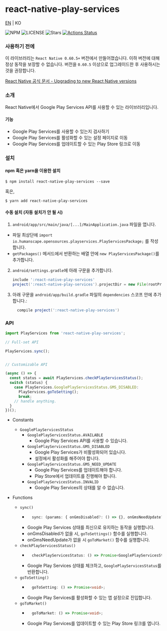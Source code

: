 # react-native-play-services

[EN](https://github.com/humanscape/react-native-play-services/blob/master/README.en.md) | KO

![NPM](https://img.shields.io/npm/v/react-native-play-services?style=flat-square&logo=npm)
![LICENSE](https://img.shields.io/github/license/humanscape/react-native-play-services?style=flat-square&logo=license)
![Stars](https://img.shields.io/github/stars/humanscape/react-native-play-services?style=flat-square&logo=github)
[![Actions Status](https://github.com/humanscape/react-native-play-services/workflows/npm-auto-publish/badge.svg)](https://github.com/react-native-play-services/react-native-play-services/actions?style=flat-square)

### 사용하기 전에

이 라이브러리는 `React Native 0.60.5+` 버전에서 만들어졌습니다. 이하 버전에 대해 정상 동작을 보장할 수 없습니다. 버전을 `0.60.5` 이상으로 업그레이드한 후 사용하시는 것을 권장합니다.

[React Native 공식 문서 - Upgrading to new React Native versions](https://facebook.github.io/react-native/docs/upgrading)

### 소개

React Native에서 Google Play Services API를 사용할 수 있는 라이브러리입니다.

#### 기능
- Google Play Services를 사용할 수 있는지 검사하기
- Google Play Services를 활성화할 수 있는 설정 페이지로 이동
- Google Play Services를 업데이트할 수 있는 Play Store 링크로 이동

### 설치

#### npm 혹은 yarn을 이용한 설치

```shell
$ npm install react-native-play-services --save
```
혹은, 
```shell
$ yarn add react-native-play-services
```

#### 수동 설치 (자동 설치가 안 될 시)

1. `android/app/src/main/java/[...]/MainApplication.java` 파일을 엽니다.
  - 파일 최상단에 `import io.humanscape.opensources.playservices.PlayServicesPackage;` 를 작성합니다.
  - `getPackages()` 메서드에서 반환하는 배열 안에 `new PlayServicesPackage()`를 추가합니다.
2. `android/settings.gradle`에 아래 구문을 추가합니다.
  	```gradle
  	include ':react-native-play-services'
  	project(':react-native-play-services').projectDir = new File(rootProject.projectDir, '../node_modules/react-native-play-services/android')
  	```
3. 아래 구문을 `android/app/build.gradle` 파일의 `dependencies` 스코프 안에 추가합니다.:
  	```gradle
      compile project(':react-native-play-services')
  	```


### API
```javascript
import PlayServices from 'react-native-play-services';

// Full-set API

PlayServices.sync();


// Customizable API

(async () => {
  const status = await PlayServices.checkPlayServicesStatus();
  switch (status) {
    case PlayServices.GooglePlayServicesStatus.GMS_DISABLED:
      PlayServices.goToSetting();
      break;
    // handle anything.
  }
})();
```

- Constants
	- `GooglePlayServicesStatus`
		- `GooglePlayServicesStatus.AVAILABLE`
			- Google Play Services API를 사용할 수 있습니다.
		- `GooglePlayServicesStatus.GMS_DISABLED`
			- Google Play Services가 비활성화되어 있습니다.
			- 설정에서 활성화를 해주어야 합니다.
		- `GooglePlayServicesStatus.GMS_NEED_UPDATE`
			- Google Play Services를 업데이트해야 합니다.
			- Play Store에서 업데이트를 진행해야 합니다.
		- `GooglePlayServicesStatus.INVALID`
			- Google Play Services의 상태를 알 수 없습니다.

- Functions
	- `sync()`
		- ```typescript
			sync: (params: { onGmsDisabled?: () => {}, onGmsNeedUpdate?: () => {} }) => Promise<void>;
			```
		- Google Play Services 상태를 최신으로 유지하는 동작을 실행합니다.
		- onGmsDisabled가 없을 시, `goToSettings()` 함수를 실행합니다.
		- onGmsNeedUpdate가 없을 시 `goToMarket()` 함수를 실행합니다.
	- `checkPlayServicesStatus()`
		- ```typescript
			checkPlayServicesStatus: () => Promise<GooglePlayServicesStatus>;
			```
		- Google Play Services 상태를 체크하고, `GooglePlayServicesStatus`를 반환합니다.
	- `goToSetting()`
		- ```typescript
			goToSetting: () => Promise<void>;
			```
		- Google Play Services를 활성화할 수 있는 앱 설정으로 진입합니다.
	- `goToMarket()`
		- ```typescript
			goToMarket: () => Promise<void>;
			```
		- Google Play Services를 업데이트할 수 있는 Play Store 링크를 엽니다.
